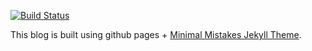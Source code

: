 [![Build Status](https://travis-ci.org/Alanthink/blog.svg?branch=gh-pages)](https://travis-ci.org/Alanthink/blog)
<br />

This blog is built using github pages + [Minimal Mistakes Jekyll Theme](https://mmistakes.github.io/minimal-mistakes/).


